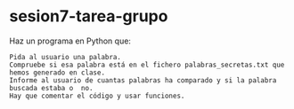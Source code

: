 # sesion7-tarea-grupo

Haz un programa en Python que:

    Pida al usuario una palabra.
    Compruebe si esa palabra está en el fichero palabras_secretas.txt que hemos generado en clase.
    Informe al usuario de cuantas palabras ha comparado y si la palabra buscada estaba o  no.
    Hay que comentar el código y usar funciones.
